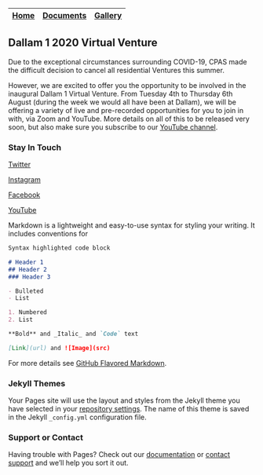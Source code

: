 |[Home](https://dallam1.github.io/)|[Documents](https://github.com/)|[Gallery](https://github.com/)|
|---|---|---|

## Dallam 1 2020 Virtual Venture

Due to the exceptional circumstances surrounding COVID-19, CPAS made the difficult decision to cancel all residential Ventures this summer.

However, we are excited to offer you the opportunity to be involved in the inaugural Dallam 1 Virtual Venture. From Tuesday 4th to Thursday 6th August (during the week we would all have been at Dallam), we will be offering a variety of live and pre-recorded opportunities for you to join in with, via Zoom and YouTube. More details on all of this to be released very soon, but also make sure you subscribe to our [YouTube channel](https://www.youtube.com/channel/UCtuoiH_Q1N0NPSMMSbiTKbA).

### Stay In Touch

[Twitter](https://twitter.com/dallam1cpas)

[Instagram](https://www.instagram.com/dallam1cpas/)

[Facebook](https://www.facebook.com/groups/dallam1)

[YouTube](https://www.youtube.com/channel/UCtuoiH_Q1N0NPSMMSbiTKbA)


Markdown is a lightweight and easy-to-use syntax for styling your writing. It includes conventions for

```markdown
Syntax highlighted code block

# Header 1
## Header 2
### Header 3

- Bulleted
- List

1. Numbered
2. List

**Bold** and _Italic_ and `Code` text

[Link](url) and ![Image](src)
```

For more details see [GitHub Flavored Markdown](https://guides.github.com/features/mastering-markdown/).

### Jekyll Themes

Your Pages site will use the layout and styles from the Jekyll theme you have selected in your [repository settings](https://github.com/dallam1/dallam1.github.io/settings). The name of this theme is saved in the Jekyll `_config.yml` configuration file.

### Support or Contact

Having trouble with Pages? Check out our [documentation](https://help.github.com/categories/github-pages-basics/) or [contact support](https://github.com/contact) and we’ll help you sort it out.
